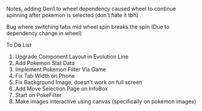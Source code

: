 Notes, adding Gen1 to wheel dependency caused wheel to continue spinning after pokemon is selected (don't hate it tbh)

Bug where switching tabs mid wheel spin breaks the spin
(Due to dependency change in wheel)

To Do List
1. Upgrade Component Layout in Evolution Line
2. Add Pokemon Stat Data
3. Implement Pokemon Filter Via Game
4. Fix Tab Width on Phone
5. Fix Background Image, doesn't work on full screen
6. Add Move Selection Page on InfoBox
7. Start on PokeFilter
8. Make images interactive using canvas (specifically on pokemon images)